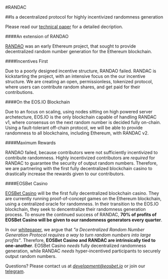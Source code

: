#RANDAC

##Is a decentralized protocol for highly incentivized randomness generation

Please read our [technical paper](/RANDAC.md) for a detailed decription.

####An extension of RANDAO

[RANDAO](http://randao.org/whitepaper/Randao_v0.85_en.pdf) was an early Ethereum project, that sought to provide decentralized random number generation for the Ethereum blockchain.

####Incentives First

Due to a poorly designed incentive structure, RANDAO failed. RANDAC is kickstarting the project, with an intensive focus on the our incentive structure. We are creating an open, permissionless, tokenized protocol, where users can contribute random shares, and get paid for their contributions.

####On the EOS.IO Blockchain

Due to an focus on scaling, using nodes sitting on high powered server archetecture, EOS.IO is the only blockchain capable of handling RANDAC v1, where consensus on the next random number is decided fully on-chain. Using a fault-tolerant off-chain protocol, we will be able to provide randomness to all blockchains, including Ethereum, with RANDAC v2.

####Maximum Rewards

RANDAO failed, because contributors were not sufficiently incentivized to contribute randomness. Highly incentivized contributors are *required* for RANDAC to guarantee the security of output random numbers. Therefore, we are partnering with the first fully decentralized blockchain casino to drastically increase the rewards given to our contributors.

####EOSBet Casino

[EOSBet Casino](https://www.eosbet.io) will be the first fully decentralized blockchain casino. They are currently running proof-of-concept games on the Ethereum blockchain, using a centralized oracle for randomness. In their transition to the EOS.IO blockchain, they seek to dencentralize their randomness generation process. To ensure the continued success of RANDAC, **70% of profits of EOSBet Casino will be given to our randomness generators every quarter**.

In our [whitepaper](/RANDAC.md), we argue that *"a Decentralized Random Number Generation Protocol requires a way to turn random numbers into large profits"*. Therefore, **EOSBet Casino and RANDAC are intrinsically tied to one-another**. EOSBet Casino *needs* fully decentralized randomness generation, while RANDAC *needs* hyper-incentived participants to securely output random numbers.

Questions? Please contact us at *development@eosbet.io* or join our [telegram](http://t.me/eosbetcasino).